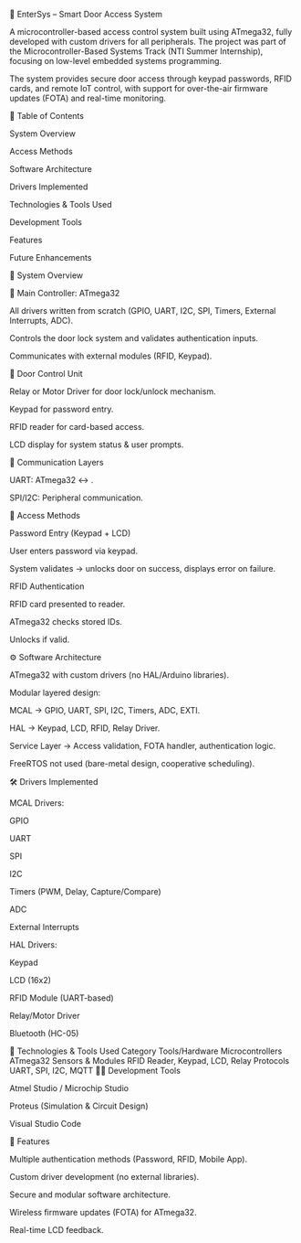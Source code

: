 🚪 EnterSys – Smart Door Access System

A microcontroller-based access control system built using ATmega32, fully developed with custom drivers for all peripherals. The project was part of the Microcontroller-Based Systems Track (NTI Summer Internship), focusing on low-level embedded systems programming.

The system provides secure door access through keypad passwords, RFID cards, and remote IoT control, with support for over-the-air firmware updates (FOTA) and real-time monitoring.

📑 Table of Contents

System Overview

Access Methods

Software Architecture

Drivers Implemented

Technologies & Tools Used

Development Tools

Features

Future Enhancements


🔧 System Overview

🧠 Main Controller: ATmega32

All drivers written from scratch (GPIO, UART, I2C, SPI, Timers, External Interrupts, ADC).

Controls the door lock system and validates authentication inputs.

Communicates with external modules (RFID, Keypad).

🚪 Door Control Unit

Relay or Motor Driver for door lock/unlock mechanism.

Keypad for password entry.

RFID reader for card-based access.

LCD display for system status & user prompts.

📡 Communication Layers

UART: ATmega32 ↔ .

SPI/I2C: Peripheral communication.

📱 Access Methods

Password Entry (Keypad + LCD)

User enters password via keypad.

System validates → unlocks door on success, displays error on failure.

RFID Authentication

RFID card presented to reader.

ATmega32 checks stored IDs.

Unlocks if valid.

⚙️ Software Architecture

ATmega32 with custom drivers (no HAL/Arduino libraries).

Modular layered design:

MCAL → GPIO, UART, SPI, I2C, Timers, ADC, EXTI.

HAL → Keypad, LCD, RFID, Relay Driver.

Service Layer → Access validation, FOTA handler, authentication logic.

FreeRTOS not used (bare-metal design, cooperative scheduling).

🛠️ Drivers Implemented

MCAL Drivers:

GPIO

UART

SPI

I2C

Timers (PWM, Delay, Capture/Compare)

ADC

External Interrupts

HAL Drivers:

Keypad

LCD (16x2)

RFID Module (UART-based)

Relay/Motor Driver

Bluetooth (HC-05)

🧰 Technologies & Tools Used
Category	Tools/Hardware
Microcontrollers	ATmega32
Sensors & Modules	RFID Reader, Keypad, LCD, Relay
Protocols	UART, SPI, I2C, MQTT
👨‍💻 Development Tools

Atmel Studio / Microchip Studio

Proteus (Simulation & Circuit Design)

Visual Studio Code


🔐 Features

Multiple authentication methods (Password, RFID, Mobile App).

Custom driver development (no external libraries).

Secure and modular software architecture.

Wireless firmware updates (FOTA) for ATmega32.

Real-time LCD feedback.
